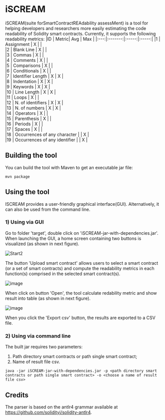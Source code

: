 # iSCREAM
iSCREAM(suite forSmartContractREAdability assessMent) is a tool for helping developers and researchers more easily estimating the code readability of Solidity smart contracts.
Currently, it supports the following readability metrics:
|ID | Metric| Avg | Max |
|:---:|:-------:|:-----:|:-----:|
|1 | Assignment |  X |  |                              
|2 | Blank Line |  X |  |	 							
|3 | Commas | X |  |			 						
|4 | Comments | X | |			 						
|5 | Comparisons | X | |					 			
|6 | Conditionals |   X |  | 							
|7 | Identifier Length |   X | X 	|			
|8 | Indentation | X | X |					
|9 | Keywords |   X | X |						
|10 | Line Length | X | X |					
|11 | Loops | X | |									
|12 | N. of identifiers |  X | X |			
|13 | N. of numbers | X | X |					
|14 | Operators | X | |								
|15 | Parenthesis | X |  |								
|16 | Periods | X |  |									
|17 | Spaces | X |  |									
|18 | Occurrences of any character |    | X | 			
|19 | Occurrences of any identifier |    | X | 	

## Building the tool

You can build the tool with Maven to get an executable jar file:

```
mvn package
```

## Using the tool
ISCREAM   provides   a   user-friendly   graphical   interface(GUI).  Alternatively,  it  can  also  be  used  from  the  command line.
### 1) Using via GUI
Go to folder 'target', double click on 'iSCREAM-jar-with-dependencies.jar'. When  launching  the  GUI,  a  home  screen  containing two buttons is visualized (as shown in next figure).

![Start2](https://user-images.githubusercontent.com/19287382/121712524-1fcbd500-cadc-11eb-8310-898d8c064bc2.PNG)

The button 'Upload smart contract' allows users to select a smart contract (or a set of smart  contracts) and compute the readability metrics in each function(s)  comprised  in  the selected smart contract(s).

![image](https://user-images.githubusercontent.com/19287382/121713357-1000c080-cadd-11eb-832f-c198c25657dc.png)

When click on button 'Open', the tool calculate redability metric and show result into table (as shown in next figure).

![image](https://user-images.githubusercontent.com/19287382/121713923-a9c86d80-cadd-11eb-91ec-ea0ac3479019.png)

When you click the 'Export csv' button, the results are exported to a CSV file.

### 2) Using via command line

The built jar requires two parameters:
 1) Path directory smart contracts or path single smart contract;
 2) Name of result file csv.
 
```
java -jar iSCREAM-jar-with-dependencies.jar -p <path directory smart contracts or path single smart contract> -o <choose a name of result file csv>
```

## Credits

The parser is based on the antlr4 grammar available at https://github.com/solidityj/solidity-antlr4.
